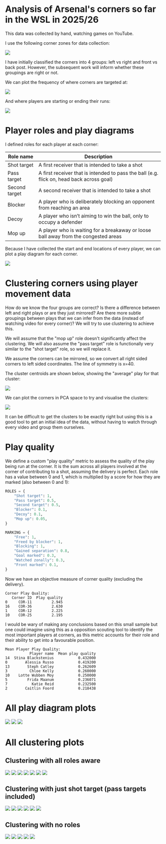 # Analysis of Arsenal's corners so far in the WSL in 2025/26

This data was collected by hand, watching games on YouTube. 

I use the following corner zones for data collection:

![](./images/corner_zones.png)

I have initially classified the corners into 4 groups: left vs right and front vs back post. However, the subsequent work will inform whether these groupings are right or not. 

We can plot the frequency of where corners are targeted at:

![](./images/left_right_heatmaps.png)

And where players are starting or ending their runs:

![](./images/start_end_heatmaps_Left%20front%20post.png)

# Player roles and play diagrams

I defined roles for each player at each corner:

|Role name	|Description|
|-|-|
|Shot target|	A first receiver that is intended to take a shot|
|Pass target|	A first receiver that is intended to pass the ball (e.g. flick on, head back across goal) |
|Second target|	A second receiver that is intended to take a shot |
|Blocker	|A player who is deliberately blocking an opponent from reaching an area |
|Decoy	|A player who isn’t aiming to win the ball, only to occupy a defender |
|Mop up	|A player who is waiting for a breakaway or loose ball away from the congested areas |

Because I have collected the start and end locations of every player, we can plot a play diagram for each corner. 

![](./images/corner_paths_page_1.png)

# Clustering corners using player movement data

How do we know the four groups are correct? Is there a difference between left and right plays or are they just mirrored? Are there more subtle groupings between plays that we can infer from the data (instead of watching video for every corner)? We will try to use clustering to achieve this.

We will assume that the "mop up" role doesn't significantly affect the clustering. We will also assume the "pass target" role is functionally very similar to the "shot target" role, so we will replace it. 

We assume the corners can be mirrored, so we convert all right sided corners to left sided coordinates. The line of symmetry is x=40.

The cluster centroids are shown below, showing the "average" play for that cluster:

![](./images/all_roles_clustered_corner_paths.png)

We can plot the corners in PCA space to try and visualise the clusters:

![](./images/all_roles_corner_clusters_pca.png)

It can be difficult to get the clusters to be exactly right but using this is a good tool to get an initial idea of the data, without having to watch through every video and group them ourselves. 

# Play quality

We define a custom "play quality" metric to assess the quality of the play being run at the corner. It is the sum across all players involved at the corner of contributing to a shot, assuming the delivery is perfect. Each role has a value between 0 and 1, which is multiplied by a score for how they are marked (also between 0 and 1):

```py
ROLES = {
    "Shot target": 1,
    "Pass target": 0.5,
    "Second target": 0.5,
    "Blocker": 0.1,
    "Decoy": 0.1,
    "Mop up": 0.05,
}

MARKING = {
    "Free": 1,
    "Freed by blocker": 1,
    "Blocking": 1,
    "Gained separation": 0.8,
    "Goal marked": 0.3,
    "Watched zonally": 0.3,
    "Front marked": 0.1,
}
```

Now we have an objective measure of corner quality (excluding the delivery).

```
Corner Play Quality:
   Corner ID  Play quality
0     COR-11         2.945
16    COR-36         2.630
1     COR-12         2.225
10    COR-25         2.195
```

I would be wary of making any conclusions based on this small sample but one could imagine using this as a opposition scouting tool to identify the most important players at corners, as this metric accounts for their role and their ability to get into a favourable position.

```
Mean Player Play Quality:
           Player name  Mean play quality
14  Stina Blackstenius           0.432000
0        Alessia Russo           0.419200
13        Steph Catley           0.262609
3          Chloe Kelly           0.260000
10    Lotte Wubben Moy           0.250000
5         Frida Maanum           0.236071
7           Katie Reid           0.232500
2        Caitlin Foord           0.218438
```

# All play diagram plots
![](./images/corner_paths_page_1.png)
![](./images/corner_paths_page_2.png)
![](./images/corner_paths_page_3.png)

# All clustering plots

## Clustering with all roles aware
![](./images/all_roles_clustered_corner_paths.png)
![](./images/all_roles_clustered_corners_cluster_0.png)
![](./images/all_roles_clustered_corners_cluster_1.png)
![](./images/all_roles_clustered_corners_cluster_2.png)
![](./images/all_roles_clustered_corners_cluster_3.png)
![](./images/all_roles_clustered_corners_cluster_4.png)
![](./images/all_roles_corner_clusters_pca.png)

## Clustering with just shot target (pass targets included)
![](./images/shot_target_clustered_corner_paths.png)
![](./images/shot_target_clustered_corners_cluster_0.png)
![](./images/shot_target_clustered_corners_cluster_1.png)
![](./images/shot_target_clustered_corners_cluster_2.png)
![](./images/shot_target_clustered_corners_cluster_3.png)
![](./images/shot_target_corner_clusters_pca.png)

## Clustering with no roles
![](./images/no_roles_clustered_corner_paths.png)
![](./images/no_roles_clustered_corners_cluster_0.png)
![](./images/no_roles_clustered_corners_cluster_1.png)
![](./images/no_roles_clustered_corners_cluster_2.png)
![](./images/no_roles_corner_clusters_pca.png)

